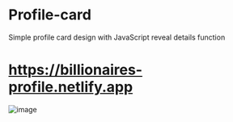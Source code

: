 # Profile-card
Simple profile card design with JavaScript reveal details function
# https://billionaires-profile.netlify.app
![image](https://user-images.githubusercontent.com/81018331/182706026-8f70c8c2-eed8-46b0-9e80-0a9359df197a.png)
